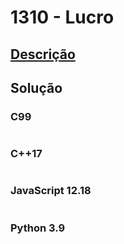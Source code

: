 # 1310 - Lucro

## [Descrição](https://www.beecrowd.com.br/judge/pt/problems/view/1310)

## Solução



### C99
```c
```

### C++17
```cpp
```

### JavaScript 12.18
```javascript
```

### Python 3.9
```python
```